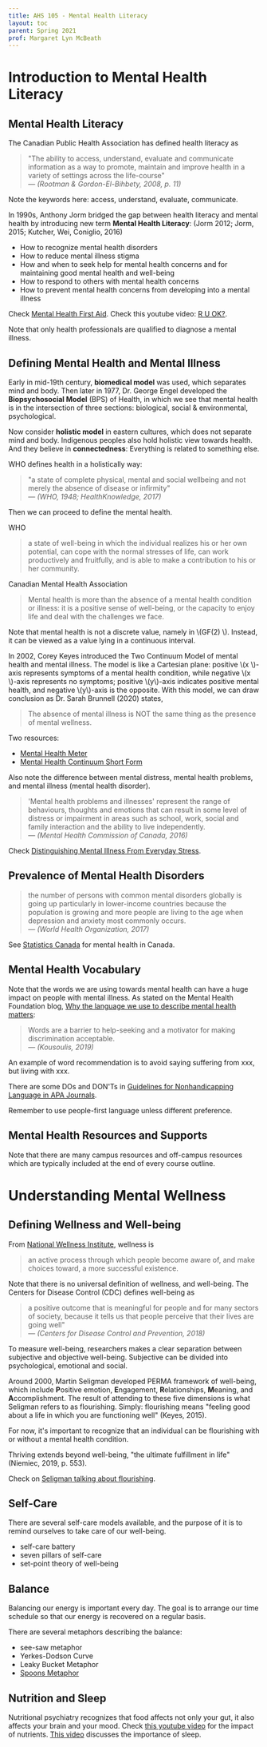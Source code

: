 ```yaml
---
title: AHS 105 - Mental Health Literacy
layout: toc
parent: Spring 2021
prof: Margaret Lyn McBeath
---
```



# Introduction to Mental Health Literacy
## Mental Health Literacy
The Canadian Public Health Association has defined health literacy as
> "The ability to access, understand, evaluate and communicate information as a way to promote, maintain and improve health in a variety of settings across the life-course"
<br> &mdash; <cite>(Rootman & Gordon-El-Bihbety, 2008, p. 11)</cite>

Note the keywords here: access, understand, evaluate, communicate.

In 1990s, Anthony Jorm bridged the gap between health literacy and mental health by introducing new term **Mental Health Literacy**: (Jorm 2012; Jorm, 2015; Kutcher, Wei, Coniglio, 2016)
- How to recognize mental health disorders
- How to reduce mental illness stigma
- How and when to seek help for mental health concerns and for maintaining good mental health and well-being
- How to respond to others with mental health concerns
- How to prevent mental health concerns from developing into a mental illness

Check [Mental Health First Aid](https://www.mhfa.ca/en/home). Check this youtube video: [R U OK?](https://youtu.be/RVk5QM6QwtQ).

Note that only health professionals are qualified to diagnose a mental illness.
## Defining Mental Health and Mental Illness
Early in mid-19th century, **biomedical model** was used, which separates mind and body. Then later in 1977, Dr. George Engel developed the **Biopsychosocial Model** (BPS) of Health, in which we see that mental health is in the intersection of three sections: biological, social & environmental, psychological.

Now consider **holistic model** in eastern cultures, which does not separate mind and body. Indigenous peoples also hold holistic view towards health. And they believe in **connectedness**: Everything is related to something else.

WHO defines health in a holistically way:
> "a state of complete physical, mental and social wellbeing and not merely the absence of disease or infirmity"
<br> &mdash; <cite>(WHO, 1948; HealthKnowledge, 2017)</cite>

Then we can proceed to define the mental health.

WHO
> a state of well-being in which the individual realizes his or her own potential, can cope with the normal stresses of life, can work productively and fruitfully, and is able to make a contribution to his or her community.

Canadian Mental Health Association
> Mental health is more than the absence of a mental health condition or illness: it is a positive sense of well-being, or the capacity to enjoy life and deal with the challenges we face.

Note that mental health is not a discrete value, namely in <span>&#92;(GF(2) &#92;)</span>. Instead, it can be viewed as a value lying in a continuous interval.

In 2002, Corey Keyes introduced the Two Continuum Model of mental health and mental illness. The model is like a Cartesian plane: positive <span>&#92;(x &#92;)</span>-axis represents symptoms of a mental health condition, while negative <span>&#92;(x &#92;)</span>-axis represents no symptoms; positive <span>&#92;(y&#92;)</span>-axis indicates positive mental health, and negative <span>&#92;(y&#92;)</span>-axis is the opposite. With this model, we can draw conclusion as Dr. Sarah Brunnell (2020) states,
> The absence of mental illness is NOT the same thing as the presence of mental wellness.

Two resources:
- [Mental Health Meter](https://cmha.ca/mental-health-meter)
- [Mental Health Continuum Short Form](https://youthrex.com/wp-content/uploads/2019/10/Adolescent-Mental-Health-Continuum-Short-Form.pdf)

Also note the difference  between mental distress, mental health problems, and mental illness (mental health disorder).

> 'Mental health problems and illnesses' represent the range of behaviours, thoughts and emotions that can result in some level of distress or impairment in areas such as school, work, social and family interaction and the ability to live independently.
<br> &mdash; <cite>(Mental Health Commission of Canada, 2016)</cite>

Check [Distinguishing Mental Illness From Everyday Stress](https://youtu.be/UKDLafClG_Y).

## Prevalence of Mental Health Disorders
> the number of persons with common mental disorders globally is going up particularly in lower-income countries because the population is growing and more people are living to the age when depression and anxiety most commonly occurs.
<br> &mdash; <cite>(World Health Organization, 2017)</cite>

See [Statistics Canada](https://www150.statcan.gc.ca/t1/tbl1/en/cv.action?pid=1310009601#timeframe) for mental health in Canada.

## Mental Health Vocabulary
Note that the words we are using towards mental health can have a huge impact on people with mental illness.  As stated on the Mental Health Foundation blog, [Why the language we use to describe mental health matters](https://www.mentalhealth.org.uk/blog/why-language-we-use-describe-mental-health-matters):
> Words are a barrier to help-seeking and a motivator for making discrimination acceptable.
<br> &mdash; <cite>(Kousoulis, 2019)</cite>

An example of word recommendation is to avoid saying suffering from xxx, but living with xxx.

There are some DOs and DON'Ts in [Guidelines for Nonhandicapping Language in APA Journals](https://apastyle.apa.org/6th-edition-resources/nonhandicapping-language).

Remember to use people-first language unless different preference.
## Mental Health Resources and Supports
Note that there are many campus resources and off-campus resources which are typically included at the end of every course outline.

# Understanding Mental Wellness
## Defining Wellness and Well-being
From [National Wellness Institute](https://www.nationalwellness.org/page/AboutWellness), wellness is
> an active process through which people become aware of, and make choices toward, a more successful existence.

Note that there is no universal definition of wellness, and well-being. The Centers for Disease Control (CDC) defines well-being as
> a positive outcome that is meaningful for people and for many sectors of society, because it tells us that people perceive that their lives are going well"
<br> &mdash; <cite>(Centers for Disease Control and Prevention, 2018)</cite>

To measure well-being, researchers makes a clear separation between subjective and objective well-being.
Subjective can be divided into psychological, emotional and social.

Around 2000, Martin Seligman developed PERMA framework of well-being, which include **P**ositive emotion, **E**ngagement, **R**elationships, **M**eaning, and **A**ccomplishment. The result of attending to these five dimensions is what Seligman refers to as flourishing.  Simply: flourishing means "feeling good about a life in which you are functioning well" (Keyes, 2015).

For now, it's important to recognize that an individual can be flourishing with or without a mental health condition.

Thriving extends beyond well-being, "the ultimate fulfillment in life" (Niemiec, 2019, p. 553).

Check on [Seligman talking about flourishing](https://youtu.be/e0LbwEVnfJA).

## Self-Care
There are several self-care models available, and the purpose of it is to remind ourselves to take care of our well-being.
- self-care battery
- seven pillars of self-care
- set-point theory of well-being

## Balance
Balancing our energy is important every day. The goal is to arrange our time schedule so that our energy is recovered on a regular basis.

There are several metaphors describing the balance:
- see-saw metaphor
- Yerkes-Dodson Curve
- Leaky Bucket Metaphor
- [Spoons Metaphor](https://countingmyspoons.com/2016/08/5811/)

## Nutrition and Sleep
Nutritional psychiatry recognizes that food affects not only your gut, it also affects your brain and your mood. Check [this youtube video](https://youtu.be/8SsC9UWYPDM) for the impact of nutrients. [This video](https://youtu.be/GUGqraRfGnQ) discusses the importance of sleep.
